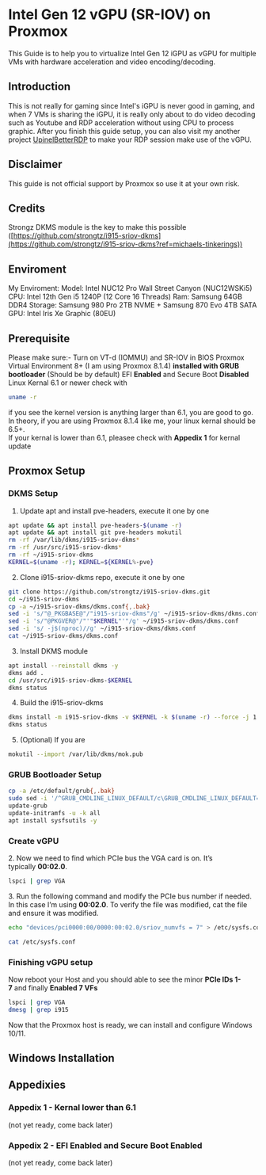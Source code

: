 # Intel Gen 12 vGPU (SR-IOV) on Proxmox
This Guide is to help you to virtualize Intel Gen 12 iGPU as vGPU for multiple VMs with hardware acceleration and video encoding/decoding.
## Introduction
This is not really for gaming since Intel's iGPU is never good in gaming, and when 7 VMs is sharing the iGPU, it is really only about to do video decoding such as Youtube and RDP acceleration without using CPU to process graphic.
After you finish this guide setup, you can also visit my another project [UpinelBetterRDP](https://github.com/Upinel/BetterRDP) to make your RDP session make use of the vGPU.
## Disclaimer
This guide is not official support by Proxmox so use it at your own risk.
## Credits
Strongz DKMS module is the key to make this possible ([https://github.com/strongtz/i915-sriov-dkms](https://github.com/strongtz/i915-sriov-dkms?ref=michaels-tinkerings))

## Enviroment
My Enviroment:
Model: Intel NUC12 Pro Wall Street Canyon (NUC12WSKi5)
CPU: Intel 12th Gen i5 1240P (12 Core 16 Threads)
Ram: Samsung 64GB DDR4
Storage: Samsung 980 Pro 2TB NVME + Samsung 870 Evo 4TB SATA
GPU: Intel Iris Xe Graphic (80EU)

## Prerequisite
Please make sure:-
Turn on VT-d (IOMMU) and SR-IOV in BIOS
Proxmox Virtual Environment 8+ (I am using Proxmox 8.1.4) **installed with GRUB bootloader** (Should be by default)
EFI **Enabled** and Secure Boot **Disabled**
Linux Kernal 6.1 or newer
check with
```bash
uname -r
```
if you see the kernel version is anything larger than 6.1, you are good to go. In theory, if you are using Proxmox 8.1.4 like me, your linux kernal should be 6.5+.  
If your kernal is lower than 6.1, pleasee check with **Appedix 1** for kernal update

## Proxmox Setup
### DKMS Setup
1. Update apt and install pve-headers, execute it one by one
```bash
apt update && apt install pve-headers-$(uname -r)
apt update && apt install git pve-headers mokutil
rm -rf /var/lib/dkms/i915-sriov-dkms*
rm -rf /usr/src/i915-sriov-dkms*
rm -rf ~/i915-sriov-dkms
KERNEL=$(uname -r); KERNEL=${KERNEL%-pve}
```
2. Clone i915-sriov-dkms repo, execute it one by one
```bash
git clone https://github.com/strongtz/i915-sriov-dkms.git
cd ~/i915-sriov-dkms
cp -a ~/i915-sriov-dkms/dkms.conf{,.bak}
sed -i 's/"@_PKGBASE@"/"i915-sriov-dkms"/g' ~/i915-sriov-dkms/dkms.conf
sed -i 's/"@PKGVER@"/"'"$KERNEL"'"/g' ~/i915-sriov-dkms/dkms.conf
sed -i 's/ -j$(nproc)//g' ~/i915-sriov-dkms/dkms.conf
cat ~/i915-sriov-dkms/dkms.conf
```
3. Install DKMS module
```bash
apt install --reinstall dkms -y
dkms add .
cd /usr/src/i915-sriov-dkms-$KERNEL
dkms status
```
4. Build the i915-sriov-dkms
```bash
dkms install -m i915-sriov-dkms -v $KERNEL -k $(uname -r) --force -j 1
dkms status
```
5. (Optional) If you are
```bash
mokutil --import /var/lib/dkms/mok.pub
```
### GRUB Bootloader Setup
```bash
cp -a /etc/default/grub{,.bak}
sudo sed -i '/^GRUB_CMDLINE_LINUX_DEFAULT/c\GRUB_CMDLINE_LINUX_DEFAULT="quiet intel_iommu=on iommu=pt i915.enable_guc=3 i915.max_vfs=7"' /etc/default/grub
update-grub
update-initramfs -u -k all
apt install sysfsutils -y
```

### Create vGPU
2\. Now we need to find which PCIe bus the VGA card is on. It’s typically **00:02.0**. 

```bash
lspci | grep VGA
```

3\. Run the following command and modify the PCIe bus number if needed. In this case I’m using **00:02.0**. To verify the file was modified, cat the file and ensure it was modified.

```bash
echo "devices/pci0000:00/0000:00:02.0/sriov_numvfs = 7" > /etc/sysfs.conf
```

```bash
cat /etc/sysfs.conf
```

### Finishing vGPU setup
Now reboot your Host and you should able to see the minor **PCIe IDs 1-7** and finally **Enabled 7 VFs**
```bash
lspci | grep VGA
dmesg | grep i915
```
Now that the Proxmox host is ready, we can install and configure Windows 10/11. 

## Windows Installation

## Appedixies
### Appedix 1 - Kernal lower than 6.1
(not yet ready, come back later)

### Appedix 2 - EFI  **Enabled** and Secure Boot **Enabled**
(not yet ready, come back later)
